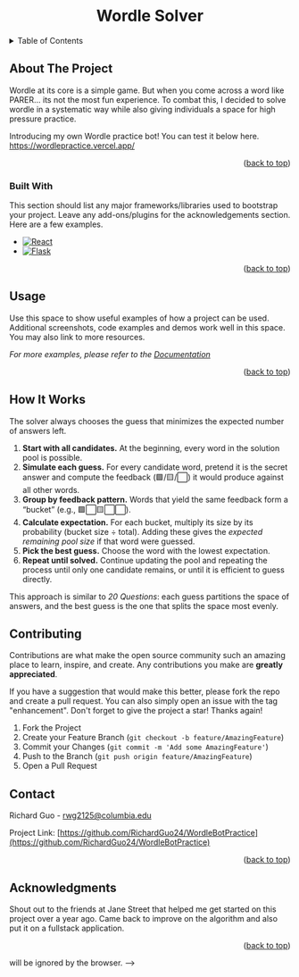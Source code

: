 <!-- Improved compatibility of back to top link: See: https://github.com/othneildrew/Best-README-Template/pull/73 -->
<a id="readme-top"></a>
<!--
*** Thanks for checking out the Best-README-Template. If you have a suggestion
*** that would make this better, please fork the repo and create a pull request
*** or simply open an issue with the tag "enhancement".
*** Don't forget to give the project a star!
*** Thanks again! Now go create something AMAZING! :D
-->

<!-- PROJECT SHIELDS -->
<!--
*** I'm using markdown "reference style" links for readability.
*** Reference links are enclosed in brackets [ ] instead of parentheses ( ).
*** See the bottom of this document for the declaration of the reference variables
*** for contributors-url, forks-url, etc. This is an optional, concise syntax you may use.
*** https://www.markdownguide.org/basic-syntax/#reference-style-links
-->


<!-- PROJECT LOGO -->
<br />
<div align="center">
  <h1>Wordle Solver</h1>
</div>



<!-- TABLE OF CONTENTS -->
<details>
  <summary>Table of Contents</summary>
  <ol>
    <li>
      <a href="#about-the-project">About The Project</a>
      <ul>
        <li><a href="#built-with">Built With</a></li>
      </ul>
    </li>
    <li><a href="#usage">Usage</a></li>
    <li><a href="#contributing">Contributing</a></li>
    <li><a href="#contact">Contact</a></li>
    <li><a href="#acknowledgments">Acknowledgments</a></li>
  </ol>
</details>


<!-- ABOUT THE PROJECT -->
## About The Project

Wordle at its core is a simple game. But when you come across a word like PARER... its not the most fun experience. To combat this, I decided to solve wordle in a systematic way while also giving individuals a space for high pressure practice.

Introducing my own Wordle practice bot! You can test it below here.
https://wordlepractice.vercel.app/

<p align="right">(<a href="#readme-top">back to top</a>)</p>



### Built With

This section should list any major frameworks/libraries used to bootstrap your project. Leave any add-ons/plugins for the acknowledgements section. Here are a few examples.

* [![React][React.js]][React-url]
* [![Flask][Flask]][Flask-url]


<p align="right">(<a href="#readme-top">back to top</a>)</p>


<h2 id="usage">Usage</h2>

Use this space to show useful examples of how a project can be used. Additional screenshots, code examples and demos work well in this space. You may also link to more resources.

_For more examples, please refer to the [Documentation](https://example.com)_

<p align="right">(<a href="#readme-top">back to top</a>)</p>


<h2 id="how-it-works">How It Works</h2>

The solver always chooses the guess that minimizes the expected number of answers left.  

1. **Start with all candidates.** At the beginning, every word in the solution pool is possible.  
2. **Simulate each guess.** For every candidate word, pretend it is the secret answer and compute the feedback (🟩/🟨/⬜) it would produce against all other words.  
3. **Group by feedback pattern.** Words that yield the same feedback form a “bucket” (e.g., 🟩⬜🟨⬜⬜).  
4. **Calculate expectation.** For each bucket, multiply its size by its probability (bucket size ÷ total). Adding these gives the *expected remaining pool size* if that word were guessed.  
5. **Pick the best guess.** Choose the word with the lowest expectation.  
6. **Repeat until solved.** Continue updating the pool and repeating the process until only one candidate remains, or until it is efficient to guess directly.  

This approach is similar to *20 Questions*: each guess partitions the space of answers, and the best guess is the one that splits the space most evenly.


<h2 id="contributing">Contributing</h2>

Contributions are what make the open source community such an amazing place to learn, inspire, and create. Any contributions you make are **greatly appreciated**.

If you have a suggestion that would make this better, please fork the repo and create a pull request. You can also simply open an issue with the tag "enhancement".
Don't forget to give the project a star! Thanks again!

1. Fork the Project
2. Create your Feature Branch (`git checkout -b feature/AmazingFeature`)
3. Commit your Changes (`git commit -m 'Add some AmazingFeature'`)
4. Push to the Branch (`git push origin feature/AmazingFeature`)
5. Open a Pull Request


<h2 id="contact">Contact</h2>

Richard Guo - rwg2125@columbia.edu

Project Link: [https://github.com/RichardGuo24/WordleBotPractice](https://github.com/RichardGuo24/WordleBotPractice)

<p align="right">(<a href="#readme-top">back to top</a>)</p>



<h2 id="acknowledgments">Acknowledgments</h2>

Shout out to the friends at Jane Street that helped me get started on this project over a year ago. Came back to improve on the algorithm and also put it on a fullstack application.

<p align="right">(<a href="#readme-top">back to top</a>)</p>



[contributors-shield]: https://img.shields.io/github/contributors/othneildrew/Best-README-Template.svg?style=for-the-badge
[contributors-url]: https://github.com/othneildrew/Best-README-Template/graphs/contributors
[forks-shield]: https://img.shields.io/github/forks/othneildrew/Best-README-Template.svg?style=for-the-badge
[forks-url]: https://github.com/othneildrew/Best-README-Template/network/members
[stars-shield]: https://img.shields.io/github/stars/othneildrew/Best-README-Template.svg?style=for-the-badge
[stars-url]: https://github.com/othneildrew/Best-README-Template/stargazers
[issues-shield]: https://img.shields.io/github/issues/othneildrew/Best-README-Template.svg?style=for-the-badge
[issues-url]: https://github.com/othneildrew/Best-README-Template/issues
[license-shield]: https://img.shields.io/github/license/othneildrew/Best-README-Template.svg?style=for-the-badge
[license-url]: https://github.com/othneildrew/Best-README-Template/blob/master/LICENSE.txt
[linkedin-shield]: https://img.shields.io/badge/-LinkedIn-black.svg?style=for-the-badge&logo=linkedin&colorB=555
[linkedin-url]: https://linkedin.com/in/othneildrew
[product-screenshot]: images/screenshot.png
[React.js]: https://img.shields.io/badge/React-20232A?style=for-the-badge&logo=react&logoColor=61DAFB
[React-url]: https://reactjs.org/
[Flask]: https://img.shields.io/badge/Flask-000000?style=for-the-badge&logo=flask&logoColor=white
[Flask-url]: https://flask.palletsprojects.com/
will be ignored by the browser. -->
